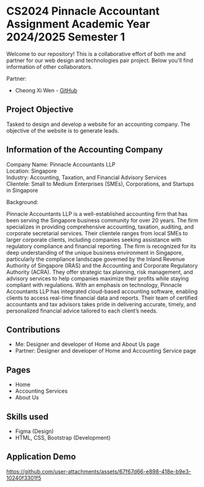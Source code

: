 # CS2024 Pinnacle Accountant Assignment Academic Year 2024/2025 Semester 1

Welcome to our repository! This is a collaborative effort of both me and partner for our web design and technologies pair project. Below you'll find information of other collaborators.

Partner:
- Cheong Xi Wen - [GitHub](https://github.com/xiwencheong)

## Project Objective
Tasked to design and develop a website for an accounting company. The objective of the website is to generate leads. 

## Information of the Accounting Company
 
Company Name: Pinnacle Accountants LLP <br/>
Location: Singapore <br/>
Industry: Accounting, Taxation, and Financial Advisory Services <br/>
Clientele: Small to Medium Enterprises (SMEs), Corporations, and Startups in Singapore <br/>

Background: 

Pinnacle Accountants LLP is a well-established accounting firm that has been serving the Singapore business community for over 20 years. The firm specializes in providing comprehensive accounting, taxation, auditing, and corporate secretarial services. Their clientele ranges from local SMEs to larger corporate clients, including companies seeking assistance with regulatory compliance and financial reporting. 
The firm is recognized for its deep understanding of the unique business environment in Singapore, particularly the compliance landscape governed by the Inland Revenue Authority of Singapore (IRAS) and the Accounting and Corporate Regulatory Authority (ACRA). They offer strategic tax planning, risk management, and advisory services to help companies maximize their profits while staying compliant with regulations. 
With an emphasis on technology, Pinnacle Accountants LLP has integrated cloud-based accounting software, enabling clients to access real-time financial data and reports. Their team of certified accountants and tax advisors takes pride in delivering accurate, timely, and personalized financial advice tailored to each client’s needs. 

## Contributions
- Me: Designer and developer of Home and About Us page
- Partner: Designer and developer of Home and Accounting Service page

## Pages
- Home
- Accounting Services
- About Us

## Skills used
- Figma (Design)
- HTML, CSS, Bootstrap (Development)

## Application Demo 
https://github.com/user-attachments/assets/67f67d66-e898-418e-b9e3-10240f3301f5


